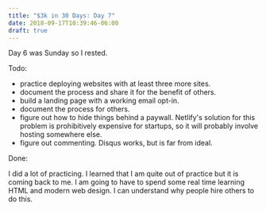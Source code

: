 ```yaml
---
title: "$3k in 30 Days: Day 7"
date: 2018-09-17T10:39:46-06:00
draft: true
---
```


Day 6 was Sunday so I rested.

Todo:

* practice deploying websites with at least three more sites.
* document the process and share it for the benefit of others.
* build a landing page with a working email opt-in.
* document the process for others.
* figure out how to hide things behind a paywall. Netlify's solution for this problem is prohibitively expensive for startups, so it will probably involve hosting somewhere else.
* figure out commenting. Disqus works, but is far from ideal.

Done:

I did a lot of practicing. I learned that I am quite out of practice but it is coming back to me. I am going to have to spend some real time learning HTML and modern web design. I can understand why people hire others to do this.

